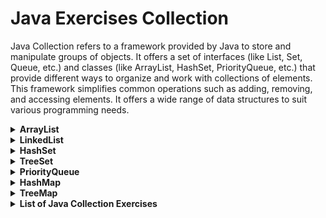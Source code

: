 # Java Exercises Collection

Java Collection refers to a  framework provided by Java to store and manipulate groups of objects. It offers a set of interfaces (like List, Set, Queue, etc.) and classes (like ArrayList, HashSet, PriorityQueue, etc.) that provide different ways to organize and work with collections of elements. This  framework simplifies common operations such as adding, removing, and accessing elements. It offers a wide range of data structures to suit various programming needs.

<details>
<summary><b>ArrayList</b></summary>
	
In Java, an ArrayList is a resizable array implementation of the List interface provided by the Java Collections  Framework. It's part of the java.util package. Unlike arrays, which have a fixed size, ArrayList can dynamically grow and shrink in size as elements are added or removed. This makes it a more flexible data structure for handling collections of objects.

Key features and characteristics of ArrayList:

- Dynamic Size: As mentioned, an ArrayList can dynamically increase or decrease its size based on the number of elements it contains.
- Random Access: Elements within an ArrayList can be accessed using their index position. This allows for fast retrieval of elements based on their position in the list.
- Generics: ArrayList supports generics, which means it can hold elements of a specified type. This ensures type safety and avoids explicit type casting when retrieving elements from the list.
- Iterable: ArrayList implements the Iterable interface, which means it can be easily traversed using iterators or enhanced for loops.
- Not Synchronized: This class is roughly equivalent to Vector, except it is unsynchronized.

[ArrayList Exercises](java-basic-exercises-020-collection-arraylist.md)
</details>
	
<details>
<summary><b>LinkedList</b></summary>

In Java, LinkedList is another implementation of the List interface provided by the Java Collections  Framework. It's part of the java.util package. Unlike ArrayList, which is backed by an array, LinkedList is implemented as a doubly-linked list.

Key features and characteristics of LinkedList:

- Internal Structure: LinkedList utilizes a doubly linked list internally for element storage, facilitating efficient insertion and deletion operations.
- Data Manipulation: LinkedList excels in data manipulation tasks due to its efficient insertion and removal operations.
- List and Queue Operations: The LinkedList class can serve as both a list and a queue, as it implements both the List and Deque interfaces.
- Performance Advantage: Manipulating elements in a LinkedList tends to be faster compared to ArrayList due to its employment of a doubly linked list structure, eliminating the need for bit shifting in memory operations.
- Optimal Use Cases: LinkedList is ideal for scenarios where frequent addition and removal of items occurs at the beginning or middle of the list, and where random access to elements is not essential.

[LinkedList Exercises](java-basic-exercises-020-collection-linkedlist.md)
</details>

<details>
<summary><b>HashSet</b></summary>

In Java, HashSet is an implementation of the Set interface provided by the Java Collections  Framework. It's part of the java.util package.

Key features and characteristics of HashSet:

- Support for Null Values: HashSet permits null values within its collection.
- Hashing Mechanism: Elements in a HashSet are organized and stored based on a hashing mechanism, optimizing insertion, deletion, and search operations.
- Non-Synchronized Implementation: HashSet is a non-synchronized class, meaning it's not inherently thread-safe and requires external synchronization for concurrent access.
- Hash Code-based Element Management: Elements within a HashSet are inserted and identified using their respective hash codes, facilitating efficient retrieval and manipulation.
Unique Element Constraint: HashSet enforces uniqueness among its elements, ensuring no duplicate elements within the collection.
- Primarily Suited for Search Operations: HashSet is particularly advantageous for search operations due to its constant-time complexity for basic operations, such as retrieval and verification of element existence.
- Default Capacity and Load Factor: By default, HashSet initializes with a capacity of 16 and a load factor of 0.75, which can be adjusted as needed to optimize performance and memory usage.
- Hash Table Data Structure: HashSet utilizes the hash table data structure internally to manage its elements efficiently, supporting rapid access and modification operations.

[HashSet Exercises](java-basic-exercises-020-collection-hashset.md)
</details>

<details>
<summary><b>TreeSet</b></summary>
	
In Java, TreeSet is an implementation of the SortedSet interface provided by the Java Collections  Framework. It's part of the java.util package.

Here are the key features and characteristics of TreeSet:

- Uniqueness of Elements: TreeSet ensures that only unique elements are stored within its collection, discarding duplicate elements.
- Absence of Insertion Order Preservation: Unlike certain collection types, such as lists, TreeSet does not maintain the order in which elements are inserted.
- Ascending Order Sorting: Elements within a TreeSet are automatically sorted in ascending order according to their natural ordering or a custom comparator.
- Lack of Thread Safety: TreeSet is not inherently thread-safe, meaning it does not provide built-in mechanisms to handle concurrent access by multiple threads. External synchronization is required for thread safety.

[TreeSet Exercises](java-basic-exercises-020-collection-treeset.md)
</details>

<details>
<summary><b>PriorityQueue</b></summary>
	
In Java, PriorityQueue is an implementation of the Queue interface provided by the Java Collections  Framework. It's part of the java.util package.

Here are the key features and characteristics of PriorityQueue:

- Priority-Based Ordering: Elements are dequeued based on their priority, not in the order they were inserted.
- Heap-Based Data Structure: Internally uses a binary heap for efficient element management.
- No Guaranteed Order: Order of elements with equal priority is not guaranteed.
- Element Priority: Determined by natural ordering or a specified comparator.
- Not Synchronized: Requires external synchronization for thread safety.
- Performance: Offers logarithmic time complexity for insertion and removal operations.
- Usage: Commonly used in algorithms requiring prioritized element processing, like graph algorithms and scheduling.

[PriorityQueue Exercises](java-basic-exercises-020-collection-priorityqueue.md)
</details>

<details>
<summary><b>HashMap</b></summary>
	
In Java, HashMap is an implementation of the Map interface provided by the Java Collections  Framework. It's part of the java.util package.

Here are the key features and characteristics of HashMap:

- Key-Value Storage: Stores data in key-value pairs for efficient retrieval.
- Unordered Collection: Does not maintain the order of elements.
- Unique Keys: Each key must be unique; duplicate keys are not allowed.
- Null Keys and Values: Allows null keys and multiple null values.
- Hash Table Structure: Uses a hash table internally for fast retrieval, insertion, and deletion.
- Not Synchronized: Not inherently thread-safe; external synchronization is needed for concurrent access.
- Good Performance: Offers constant-time performance for most operations.
- Iteration Order: The order of iteration is not guaranteed.

[HashMap Exercises](java-basic-exercises-020-collection-hashmap.md)
</details>

<details>
<summary><b>TreeMap</b></summary>
	
In Java, TreeMap is an implementation of the SortedMap interface provided by the Java Collections  Framework. It's part of the java.util package.

Here are the key features and characteristics of TreeMap:

- Key-Value Storage: Stores data in key-value pairs for efficient retrieval.
- Sorted Collection: Maintains elements in sorted order based on keys.
- Balanced Binary Search Tree: Uses a Red-Black Tree internally for efficient organization.
- Unique Keys: Each key must be unique; duplicates are prohibited.
- Null Keys: Does not allow null keys.
- Null Values: Allows null values to be associated with keys.
- Not Synchronized: Not inherently thread-safe; external synchronization needed for concurrent access.
- Performance: Offers guaranteed logarithmic time complexity for most operations.
- Navigable Map Operations: Provides additional operations for navigating elements based on their order.

[TreeMap Exercises](java-basic-exercises-020-collection-treemap.md)
</details>

<details> 
<summary><b>List of Java Collection Exercises</b></summary>
	
  - [ArrayList Exercises](java-basic-exercises-020-collection-arraylist.md)
  - [LinkedList Exercises](java-basic-exercises-020-collection-linkedlist.md)
  - [HashSet Exercises](java-basic-exercises-020-collection-hashset.md)
  - [TreeSet Exercises](java-basic-exercises-020-collection-treeset.md)
  - [PriorityQueue Exercises](java-basic-exercises-020-collection-priorityqueue.md)
  - [HashMap Exercises](java-basic-exercises-020-collection-hashmap.md)
  - [TreeMap Exercises](java-basic-exercises-020-collection-treemap.md)
</details>

